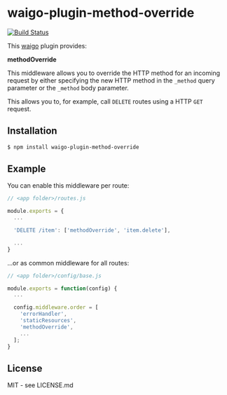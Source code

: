 # waigo-plugin-method-override

[![Build Status](https://secure.travis-ci.org/waigo/method-override.png)](http://travis-ci.org/waigo/method-override)

This [waigo](http://waigojs.com) plugin provides:

**methodOverride**

This middleware allows you to override the HTTP method for an incoming request 
by either specifying the new HTTP method in the `_method` query parameter or the 
`_method` body parameter.
 
This allows you to, for example, call `DELETE` routes using a HTTP `GET` request. 


## Installation

```bash
$ npm install waigo-plugin-method-override
```

## Example

You can enable this middleware per route:

```javascript
// <app folder>/routes.js

module.exports = {
  ...

  'DELETE /item': ['methodOverride', 'item.delete'],

  ...
}
```

...or as common middleware for all routes:

```javascript
// <app folder>/config/base.js

module.exports = function(config) {
  ...

  config.middleware.order = [
    'errorHandler',
    'staticResources',
    'methodOverride', 
    ...
  ];  
}
```


## License

MIT - see LICENSE.md
